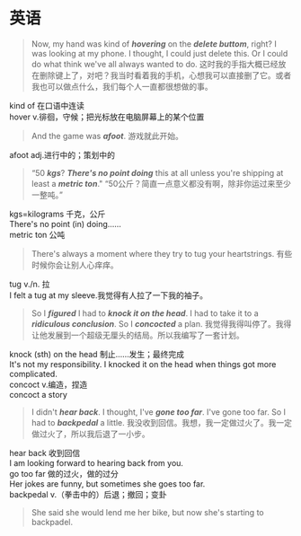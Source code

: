 # 英语
>Now, my hand was kind of ***hovering*** on the ***delete buttom***, right? I was looking at my phone. I thought, I could just delete this. Or I could do what think we've all always wanted to do.
	这时我的手指大概已经放在删除键上了，对吧？我当时看着我的手机，心想我可以直接删了它。或者我也可以做点什么，我们每个人一直都很想做的事。

kind of 在口语中连读  
hover v.徘徊，守候；把光标放在电脑屏幕上的某个位置

>And the game was ***afoot***.
	游戏就此开始。

afoot adj.进行中的；策划中的

>“50 ***kgs***? ***There's no point doing*** this at all unless you're shipping at least a ***metric ton***."
	“50公斤？简直一点意义都没有啊，除非你运过来至少一整吨。”

kgs=kilograms 千克，公斤  
There's no point (in) doing……  
metric ton 公吨

>There's always a moment where they try to tug your heartstrings.
	有些时候你会让别人心痒痒。

tug v./n. 拉  
	I felt a tug at my sleeve.我觉得有人拉了一下我的袖子。

>So I ***figured*** I had to ***knock it on the head***. I had to take it to a ***ridiculous conclusion***. So I ***concocted*** a plan.
	我觉得我得叫停了。我得让他发展到一个超级无厘头的结局。所以我编写了一套计划。

knock (sth) on the head 制止……发生；最终完成  
	It's not my responsibility. I knocked it on the head when things got more complicated.  
concoct v.编造，捏造  
	concoct a story

>I didn't ***hear back***. I thought, I've ***gone too far***. I've gone too far. So I had to ***backpedal*** a little.
	我没收到回信。我想，我一定做过火了。我一定做过火了，所以我后退了一小步。

hear back 收到回信  
	I am looking forward to hearing back from you.  
go too far 做的过火，做的过分  
	Her jokes are funny, but sometimes she goes too far.  
backpedal v.（拳击中的）后退；撤回；变卦  
>She said she would lend me her bike, but now she's starting to backpadel.
